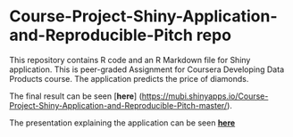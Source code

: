 # Course-Project-Shiny-Application-and-Reproducible-Pitch repo

This repository contains R code and an R Markdown file for Shiny application. This is peer-graded Assignment for Coursera Developing Data Products course.
The application predicts the price of diamonds.

The final result can be seen [**here**] (https://mubi.shinyapps.io/Course-Project-Shiny-Application-and-Reproducible-Pitch-master/).

The presentation explaining the application can be seen [**here**](https://rpubs.com/mubi/1076542)
